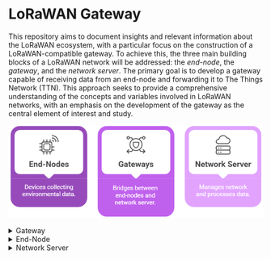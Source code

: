 # LoRaWAN Gateway

This repository aims to document insights and relevant information about the LoRaWAN ecosystem, with a particular focus on the construction of a LoRaWAN-compatible gateway. To achieve this, the three main building blocks of a LoRaWAN network will be addressed: the *end-node*, the *gateway*, and the *network server*. The primary goal is to develop a gateway capable of receiving data from an end-node and forwarding it to The Things Network (TTN). This approach seeks to provide a comprehensive understanding of the concepts and variables involved in LoRaWAN networks, with an emphasis on the development of the gateway as the central element of interest and study.

![](assets/NetworkComponents.png)


<details>
<summary>Gateway</summary>

### WM1302 LoRaWAN Gateway Module (915MHz version) <a href="https://www.seeedstudio.com/WM1302-LoRaWAN-Gateway-Module-SPI-US915-SKY66420-p-5455.html">🔗</a>
[Official website](https://www.seeedstudio.com)

![](assets/WM1302.png)

### SenseCAP M1 Board <a href="https://www.sensecapmx.com/docs/sensecap-m1/overview/">🔗</a>
[Official website](https://www.sensecapmx.com)

![](assets/SenseCAP_M1_v1.1.png)

### Raspberry Pi Zero 2W <a href="https://www.raspberrypi.com/products/raspberry-pi-zero-2-w/">🔗</a>
[Official website](https://www.raspberrypi.com)

![](assets/RPi_Zero_2W.png)

### Final Assembly
![](assets/RPi_SenseCAP.png)

## WM1302 Architecture
![](assets/WM1302_diagram.png)

### 1. SX1302 (LoRa Baseband Concentrator)
![](assets/SX1302.png)
- **Role:** LoRaWAN Gateway Chip (Baseband processor)
- **Description:** The **SX1302** is a high-performance LoRa baseband concentrator chip used in **LoRaWAN gateways**. It can demodulate multiple LoRa signals simultaneously, making it ideal for handling large numbers of end nodes.
- **Use Case:** Designed for gateways that receive and process LoRa packets from multiple end nodes and forward them to a network server.
- **Features:**
  - Supports **multi-channel** LoRa reception
  - Low power consumption compared to its predecessor (**SX1301**)
  - Supports **8 uplink channels + 1 downlink channel**
  - Lower latency and improved network performance
  - [Datasheet](datasheets/SX1302.pdf)

### 2. SX1262 (LoRa Transceiver)
![](assets/SX1262.png)
- **Role:** LoRa End Device Chip (Transceiver)
- **Description:** The **SX1262** is a LoRa transceiver chip used in **LoRa end devices (nodes)** to send and receive LoRa packets.
- **Use Case:** Ideal for battery-operated IoT sensors and end nodes that communicate with a LoRa gateway.
- **Features:**
  - Supports both **LoRa and FSK modulation**
  - Lower power consumption than **SX127x series**
  - **Improved link budget** (better range and reliability)
  - Supports **long-range communication**
  - Available in different frequency bands (EU, US, etc.)
  - [Datasheet](datasheets/SX1262.pdf)

### 3. SX1250 (LoRa RF Front-End)
![](assets/SX1250.png)
- **Role:** RF Transceiver Front-End
- **Description:** The **SX1250** is an RF front-end chip designed to work alongside the **SX1302** to handle **RF reception and transmission** in a LoRa gateway.
- **Use Case:** Used in LoRaWAN gateways, particularly in modern designs (e.g., WM1302) for improved performance and lower power consumption.
- **Features:**
  - **Higher sensitivity** than SX1257 (older alternative)
  - Lower power consumption
  - Supports **multiple frequency bands**
  - [Datasheet](datasheets/SX1250.pdf)

### 4. WM1302 (LoRaWAN Gateway Module)
![](assets/WM1302_preview.png)
- **Role:** Full Gateway Module (Based on SX1302)
- **Description:** The **WM1302** is not a standalone chip but a complete **LoRaWAN gateway module**.
- **Use Case:** Used in LoRaWAN gateways to provide **multi-channel** LoRa reception and transmission capabilities.
- **Features:**
  - Uses the **SX1302** as the baseband processor
  - Uses the **SX1250** as an RF front-end
  - Uses the **SX1262** as an LoRa Transceiver (enabling the Listen Before Talk (LBT) feature for enhanced communication efficiency and reduced interference)
  - Supports **LoRaWAN class A/B/C devices**
  - [Datasheet](datasheets/WM1302.pdf)

</details>

<details>
<summary>End-Node</summary>

### Heltec LoRa v2 Board (915MHz version) <a href="https://heltec.org/project/wifi-lora-32v2/">🔗</a>
[Official website](https://heltec.org)

[Schematic](node/hardware/Schematic%20-%20Heltec%20LoRa%20v2%20(915MHz%20version).pdf)

![](assets/Heltec_LoRa_v2.png)

## Node Architecture
![](assets/node_diagram.png)

### SX1276 (LoRa Transceiver)  
![](assets/SX1276.png)  
- **Role:** LoRa End Device Chip (Transceiver)  
- **Description:** The **SX1276** is a LoRa transceiver chip widely used in **LoRa end devices (nodes)** for long-range wireless communication. It supports both **LoRa and FSK/OOK** modulation schemes, making it a versatile choice for IoT applications.  
- **Use Case:** Suitable for battery-powered IoT sensors, industrial monitoring, and remote control applications that communicate with a LoRa gateway.  
- **Features:**  
  - Supports **LoRa, FSK, and OOK modulation**  
  - **Long-range communication** with high sensitivity (-137 dBm)  
  - **Configurable spreading factors (SF6-SF12)** for adaptive data rates  
  - **Wide frequency range** (137 MHz – 1020 MHz) covering multiple regions  
  - Low power consumption for battery-operated devices  
  - [Datasheet](datasheets/SX1276.pdf)

</details>

<details>
<summary>Network Server</summary>
<br>
My gateway is online and successfully connected to TTN. Interestingly, I now have the only available LoRaWAN gateway in São Bernardo do Campo, SP - Brazil.
<br>
  
![](assets/TTN_Mapper.png)

</details>
